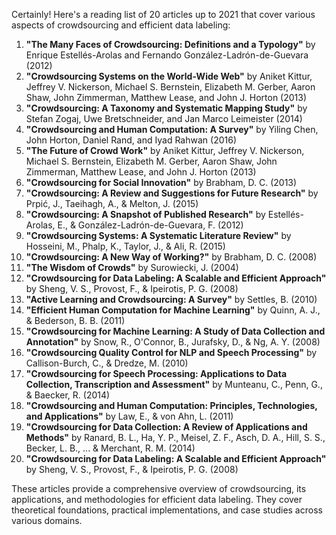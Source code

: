 Certainly! Here's a reading list of 20 articles up to 2021 that cover various aspects of crowdsourcing and efficient data labeling:

1. **"The Many Faces of Crowdsourcing: Definitions and a Typology"** by Enrique Estellés-Arolas and Fernando González-Ladrón-de-Guevara (2012)
2. **"Crowdsourcing Systems on the World-Wide Web"** by Aniket Kittur, Jeffrey V. Nickerson, Michael S. Bernstein, Elizabeth M. Gerber, Aaron Shaw, John Zimmerman, Matthew Lease, and John J. Horton (2013)
3. **"Crowdsourcing: A Taxonomy and Systematic Mapping Study"** by Stefan Zogaj, Uwe Bretschneider, and Jan Marco Leimeister (2014)
4. **"Crowdsourcing and Human Computation: A Survey"** by Yiling Chen, John Horton, Daniel Rand, and Iyad Rahwan (2016)
5. **"The Future of Crowd Work"** by Aniket Kittur, Jeffrey V. Nickerson, Michael S. Bernstein, Elizabeth M. Gerber, Aaron Shaw, John Zimmerman, Matthew Lease, and John J. Horton (2013)
6. **"Crowdsourcing for Social Innovation"** by Brabham, D. C. (2013)
7. **"Crowdsourcing: A Review and Suggestions for Future Research"** by Prpić, J., Taeihagh, A., & Melton, J. (2015)
8. **"Crowdsourcing: A Snapshot of Published Research"** by Estellés-Arolas, E., & González-Ladrón-de-Guevara, F. (2012)
9. **"Crowdsourcing Systems: A Systematic Literature Review"** by Hosseini, M., Phalp, K., Taylor, J., & Ali, R. (2015)
10. **"Crowdsourcing: A New Way of Working?"** by Brabham, D. C. (2008)
11. **"The Wisdom of Crowds"** by Surowiecki, J. (2004)
12. **"Crowdsourcing for Data Labeling: A Scalable and Efficient Approach"** by Sheng, V. S., Provost, F., & Ipeirotis, P. G. (2008)
13. **"Active Learning and Crowdsourcing: A Survey"** by Settles, B. (2010)
14. **"Efficient Human Computation for Machine Learning"** by Quinn, A. J., & Bederson, B. B. (2011)
15. **"Crowdsourcing for Machine Learning: A Study of Data Collection and Annotation"** by Snow, R., O'Connor, B., Jurafsky, D., & Ng, A. Y. (2008)
16. **"Crowdsourcing Quality Control for NLP and Speech Processing"** by Callison-Burch, C., & Dredze, M. (2010)
17. **"Crowdsourcing for Speech Processing: Applications to Data Collection, Transcription and Assessment"** by Munteanu, C., Penn, G., & Baecker, R. (2014)
18. **"Crowdsourcing and Human Computation: Principles, Technologies, and Applications"** by Law, E., & von Ahn, L. (2011)
19. **"Crowdsourcing for Data Collection: A Review of Applications and Methods"** by Ranard, B. L., Ha, Y. P., Meisel, Z. F., Asch, D. A., Hill, S. S., Becker, L. B., ... & Merchant, R. M. (2014)
20. **"Crowdsourcing for Data Labeling: A Scalable and Efficient Approach"** by Sheng, V. S., Provost, F., & Ipeirotis, P. G. (2008)

These articles provide a comprehensive overview of crowdsourcing, its applications, and methodologies for efficient data labeling. They cover theoretical foundations, practical implementations, and case studies across various domains.